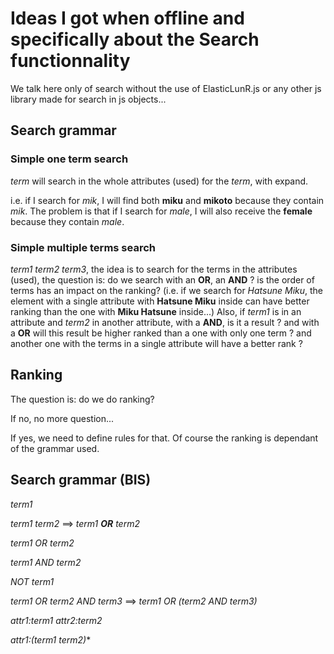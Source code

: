# Ideas I got when offline and specifically about the Search functionnality

We talk here only of search without the use of ElasticLunR.js or any other js library made for search in js objects...

## Search grammar

### Simple one term search

*term* will search in the whole attributes (used) for the *term*, with expand.

i.e. if I search for *mik*, I will find both **miku** and **mikoto** because they contain *mik*.
The problem is that if I search for *male*, I will also receive the **female** because they contain *male*.

### Simple multiple terms search

*term1 term2 term3*, the idea is to search for the terms in the attributes (used), the question is: do we search with an **OR**, an **AND** ? is the order of terms has an impact on the ranking? (i.e. if we search for *Hatsune Miku*, the element with a single attribute with **Hatsune Miku** inside can have better ranking than the one with **Miku Hatsune** inside...) Also, if *term1* is in an attribute and *term2* in another attribute, with a **AND**, is it a result ? and with a **OR** will this result be higher ranked than a one with only one term ? and another one with the terms in a single attribute will have a better rank ?

## Ranking

The question is: do we do ranking?

If no, no more question...

If yes, we need to define rules for that.
Of course the ranking is dependant of the grammar used.


## Search grammar (BIS)

*term1*

*term1 term2* ==> *term1 __OR__ term2*

*term1 OR term2*

*term1 AND term2*

*NOT term1*

*term1 OR term2 AND term3* ==> *term1 OR (term2 AND term3)*

*attr1:term1 attr2:term2*

*attr1:(term1 term2)**
